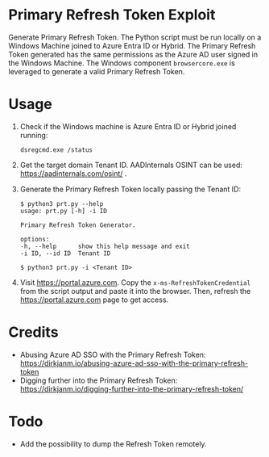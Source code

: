 # Primary Refresh Token Exploit
Generate Primary Refresh Token. The Python script must be run locally on a Windows Machine joined to Azure Entra ID or Hybrid. The Primary Refresh Token generated has the same permissions as the Azure AD user signed in the Windows Machine. The Windows component `browsercore.exe` is leveraged to generate a valid Primary Refresh Token.

# Usage
1. Check if the Windows machine is Azure Entra ID or Hybrid joined running:
	```
	dsregcmd.exe /status
	```

2. Get the target domain Tenant ID. AADInternals OSINT can be used: https://aadinternals.com/osint/ .

3. Generate the Primary Refresh Token locally passing the Tenant ID:
	```
	$ python3 prt.py --help
	usage: prt.py [-h] -i ID

	Primary Refresh Token Generator.

	options:
	-h, --help      show this help message and exit
	-i ID, --id ID  Tenant ID

	$ python3 prt.py -i <Tenant ID>
	```

4. Visit https://portal.azure.com. Copy the `x-ms-RefreshTokenCredential` from the script output and paste it into the browser. Then, refresh the https://portal.azure.com page to get access.


# Credits
- Abusing Azure AD SSO with the Primary Refresh Token: https://dirkjanm.io/abusing-azure-ad-sso-with-the-primary-refresh-token 
- Digging further into the Primary Refresh Token: https://dirkjanm.io/digging-further-into-the-primary-refresh-token/ 

# Todo
- Add the possibility to dump the Refresh Token remotely.
